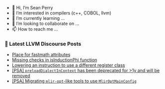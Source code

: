 - 👋 Hi, I’m Sean Perry
- 👀 I’m interested in compilers (c++, COBOL, llvm)
- 🌱 I’m currently learning ...
- 💞️ I’m looking to collaborate on ...
- 📫 How to reach me ...

<!---
s66perry/s66perry is a ✨ special ✨ repository because its `README.md` (this file) appears on your GitHub profile.
You can click the Preview link to take a look at your changes.
--->
### 📕 Latest LLVM Discourse Posts

<!-- DISCOURSE-LLVM:START -->
- [Place for fastmath attributes](https://discourse.llvm.org/t/place-for-fastmath-attributes/69933#post_14)
- [Missing checks in isInductionPhi function](https://discourse.llvm.org/t/missing-checks-in-isinductionphi-function/70078#post_9)
- [Lowering an instruction to use a different register class](https://discourse.llvm.org/t/lowering-an-instruction-to-use-a-different-register-class/70151#post_1)
- [[PSA] `preloadDialectInContext` has been deprecated for &gt;1y and will be removed](https://discourse.llvm.org/t/psa-preloaddialectincontext-has-been-deprecated-for-1y-and-will-be-removed/68992#post_3)
- [[PSA] Migrating `mlir-opt`-like tools to use `MlirOptMainConfig`](https://discourse.llvm.org/t/psa-migrating-mlir-opt-like-tools-to-use-mliroptmainconfig/68991#post_3)
<!-- DISCOURSE-LLVM:END -->
